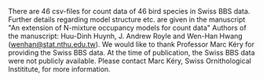 There are 46 csv-files for count data of 46 bird species in Swiss BBS data. 
Further details regarding model structure etc. are given in the manuscript "An extension of N-mixture occupancy models for count data"
Authors of the manuscript: Huu-Dinh Huynh, J. Andrew Royle and Wen-Han Hwang (wenhan@stat.nthu.edu.tw).
We would like to thank Professor Marc Kéry for providing the Swiss BBS data.
At the time of publication, the Swiss BBS data were not publicly available. Please contact Marc Kéry, Swiss Ornithological Instititute, for more information.
